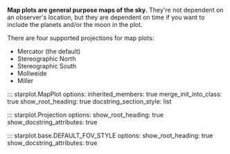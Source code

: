 **Map plots are general purpose maps of the sky.** They're not dependent on an observer's location, but they are dependent on time if you want to include the planets and/or the moon in the plot.

There are four supported projections for map plots: 

- Mercator (the default)
- Stereographic North
- Stereographic South
- Mollweide
- Miller

::: starplot.MapPlot
    options:
        inherited_members: true
        merge_init_into_class: true
        show_root_heading: true
        docstring_section_style: list
        <!-- separate_signature: true -->

::: starplot.Projection
    options:
        show_root_heading: true
        show_docstring_attributes: true

::: starplot.base.DEFAULT_FOV_STYLE
    options:
        show_root_heading: true
        show_docstring_attributes: true
